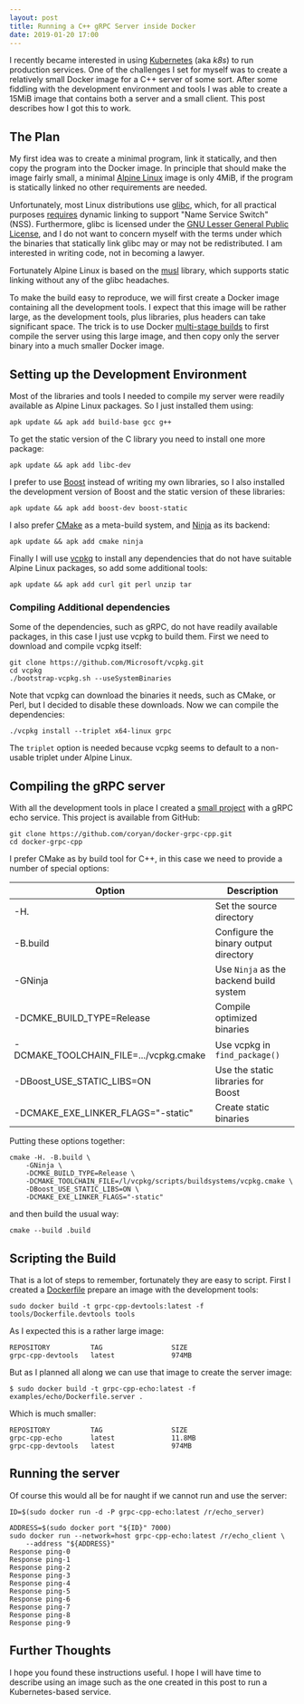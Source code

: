 ```yaml
---
layout: post
title: Running a C++ gRPC Server inside Docker
date: 2019-01-20 17:00
---
```


I recently became interested in using [Kubernetes][k8s-link] (aka *k8s*) to run
production services. One of the challenges I set for myself was to create a
relatively small Docker image for a C++ server of some sort. After some fiddling
with the development environment and tools I was able to create a 15MiB image
that contains both a server and a small client. This post describes how I got
this to work.

## The Plan

My first idea was to create a minimal program, link it statically, and then copy
the program into the Docker image. In principle that should make the image
fairly small, a minimal [Alpine Linux][alpine-link] image is only 4MiB, if the
program is statically linked no other requirements are needed.

Unfortunately, most Linux distributions use [glibc][wikipedia-glibc], which, for all practical purposes [requires][glibc-dynamic-faq] dynamic linking to support
"Name Service Switch" (NSS). Furthermore, glibc is licensed under the
[GNU Lesser General Public License][wikipedia-LGPL], and I do not want to
concern myself with the terms under which the binaries that statically link
glibc may or may not be redistributed. I am interested in writing code, not in
becoming a lawyer.

Fortunately Alpine Linux is based on the [musl][wikipedia-musl] library, which
supports static linking without any of the glibc headaches.

To make the build easy to reproduce, we will first create a Docker image
containing all the development tools. I expect that this image will be rather
large, as the development tools, plus libraries, plus headers can take
significant space. The trick is to use Docker
[multi-stage builds][multistage-link]
to first compile the server using this large image, and then copy only the
server binary into a much smaller Docker image.

## Setting up the Development Environment

Most of the libraries and tools I needed to compile my server were readily
available as Alpine Linux packages. So I just installed them using:

```console
apk update && apk add build-base gcc g++
```

To get the static version of the C library you need to install one more package:

```console
apk update && apk add libc-dev
```

I prefer to use [Boost][boost-link] instead of writing my own libraries, so I
also installed the development version of Boost and the static version of these
libraries:

```console
apk update && apk add boost-dev boost-static
```

I also prefer [CMake][cmake-link] as a meta-build system, and
[Ninja][ninja-link] as its backend:

```console
apk update && apk add cmake ninja
```

Finally I will use [vcpkg][vcpkg-link] to install any dependencies that do not
have suitable Alpine Linux packages, so add some additional tools:

```console
apk update && apk add curl git perl unzip tar
```

### Compiling Additional dependencies

Some of the dependencies, such as gRPC, do not have readily available packages,
in this case I just use vcpkg to build them. First we need to download and
compile vcpkg itself:

```console
git clone https://github.com/Microsoft/vcpkg.git
cd vcpkg
./bootstrap-vcpkg.sh --useSystemBinaries
```

Note that vcpkg can download the binaries it needs, such as CMake, or Perl, but
I decided to disable these downloads. Now we can compile the dependencies:

```console
./vcpkg install --triplet x64-linux grpc
```

The `triplet` option is needed because vcpkg seems to default to a non-usable
triplet under Alpine Linux.

## Compiling the gRPC server

With all the development tools in place I created a [small project](https://github.com/coryan/docker-grpc-cpp) with a gRPC echo service.
This project is available from GitHub:

```console
git clone https://github.com/coryan/docker-grpc-cpp.git
cd docker-grpc-cpp
```

I prefer CMake as by build tool for C++, in this case we need to provide a
number of special options:

| Option | Description |
| ------ | ----------- |
| -H.    | Set the source directory |
| -B.build    | Configure the binary output directory |
| -GNinja     | Use `Ninja` as the backend build system |
| -DCMKE_BUILD_TYPE=Release | Compile optimized binaries |
| -DCMAKE_TOOLCHAIN_FILE=.../vcpkg.cmake | Use vcpkg in `find_package()` |
| -DBoost_USE_STATIC_LIBS=ON | Use the static libraries for Boost |
| -DCMAKE_EXE_LINKER_FLAGS="-static" | Create static binaries |

Putting these options together:

```console
cmake -H. -B.build \
    -GNinja \
    -DCMKE_BUILD_TYPE=Release \
    -DCMAKE_TOOLCHAIN_FILE=/l/vcpkg/scripts/buildsystems/vcpkg.cmake \
    -DBoost_USE_STATIC_LIBS=ON \
    -DCMAKE_EXE_LINKER_FLAGS="-static"
```

and then build the usual way:

```console
cmake --build .build
```

## Scripting the Build

That is a lot of steps to remember, fortunately they are easy to script.
First I created a [Dockerfile](https://github.com/coryan/docker-grpc-cpp/blob/master/tools/Dockerfile.devtools) prepare an image with the development tools:

```console
sudo docker build -t grpc-cpp-devtools:latest -f tools/Dockerfile.devtools tools
```

As I expected this is a rather large image:

```
REPOSITORY          TAG                 SIZE
grpc-cpp-devtools   latest              974MB
```

But as I planned all along we can use that image to create the server image:

```console
$ sudo docker build -t grpc-cpp-echo:latest -f examples/echo/Dockerfile.server .
```

Which is much smaller:

```
REPOSITORY          TAG                 SIZE
grpc-cpp-echo       latest              11.8MB
grpc-cpp-devtools   latest              974MB
```

## Running the server

Of course this would all be for naught if we cannot run and use the server:

```console
ID=$(sudo docker run -d -P grpc-cpp-echo:latest /r/echo_server)
```

```console
ADDRESS=$(sudo docker port "${ID}" 7000)
sudo docker run --network=host grpc-cpp-echo:latest /r/echo_client \
    --address "${ADDRESS}"
Response ping-0
Response ping-1
Response ping-2
Response ping-3
Response ping-4
Response ping-5
Response ping-6
Response ping-7
Response ping-8
Response ping-9
```



## Further Thoughts

I hope you found these instructions useful. I hope I will have time to describe
using an image such as the one created in this post to run a Kubernetes-based
service.

[alpine-link]: https://alpinelinux.org
[boost-link]: https://boost.org
[cmake-link]: https://cmake.org
[glibc-dynamic-faq]: https://sourceware.org/glibc/wiki/FAQ#Even_statically_linked_programs_need_some_shared_libraries_which_is_not_acceptable_for_me.__What_can_I_do.3F
[k8s-link]: https://kubernetes.io
[multistage-link]: https://docs.docker.com/develop/develop-images/multistage-build/
[ninja-link]: https://ninja-build.org
[vcpkg-link]: https://github.com/Microsoft/vcpkg/
[wikipedia-glibc]: https://en.wikipedia.org/wiki/GNU_C_Library
[wikipedia-LGPL]: https://en.wikipedia.org/wiki/GNU_Lesser_General_Public_License
[wikipedia-musl]: https://en.wikipedia.org/wiki/Musl
